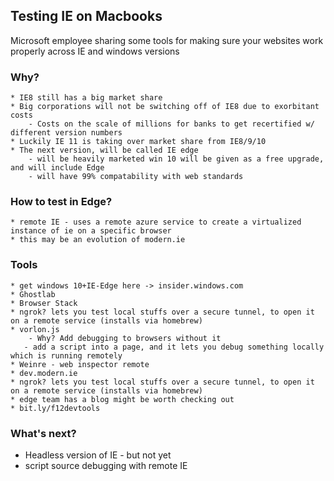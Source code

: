 ## Testing IE on Macbooks

Microsoft employee sharing some tools for making sure your websites work properly across IE and windows versions

### Why?

    * IE8 still has a big market share
    * Big corporations will not be switching off of IE8 due to exorbitant costs
        - Costs on the scale of millions for banks to get recertified w/ different version numbers
    * Luckily IE 11 is taking over market share from IE8/9/10
    * The next version, will be called IE edge 
        - will be heavily marketed win 10 will be given as a free upgrade, and will include Edge
        - will have 99% compatability with web standards


### How to test in Edge?
    * remote IE - uses a remote azure service to create a virtualized instance of ie on a specific browser
    * this may be an evolution of modern.ie

### Tools
    * get windows 10+IE-Edge here -> insider.windows.com
    * Ghostlab
    * Browser Stack
    * ngrok? lets you test local stuffs over a secure tunnel, to open it on a remote service (installs via homebrew)
    * vorlon.js
        - Why? Add debugging to browsers without it
       - add a script into a page, and it lets you debug something locally which is running remotely
    * Weinre - web inspector remote
    * dev.modern.ie
    * ngrok? lets you test local stuffs over a secure tunnel, to open it on a remote service (installs via homebrew)
    * edge team has a blog might be worth checking out
    * bit.ly/f12devtools

### What's next?
 * Headless version of IE - but not yet
 * script source debugging with remote IE



